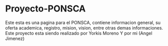 # Proyecto-PONSCA

Este esta es una pagina para el PONSCA, contiene informacion general, su oferta academica, registro, mision, vision, entre otras demas informaciones.
Este proyecto esta siendo realizado por Yorkis Moreno Y por mi (Angel Jimenez)